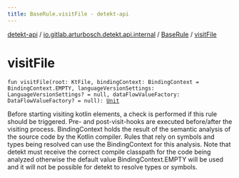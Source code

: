 ```yaml
---
title: BaseRule.visitFile - detekt-api
---
```


[detekt-api](../../index.html) / [io.gitlab.arturbosch.detekt.api.internal](../index.html) / [BaseRule](index.html) / [visitFile](./visit-file.html)

# visitFile

`fun visitFile(root: KtFile, bindingContext: BindingContext = BindingContext.EMPTY, languageVersionSettings: LanguageVersionSettings? = null, dataFlowValueFactory: DataFlowValueFactory? = null): `[`Unit`](https://kotlinlang.org/api/latest/jvm/stdlib/kotlin/-unit/index.html)

Before starting visiting kotlin elements, a check is performed if this rule should be triggered.
Pre- and post-visit-hooks are executed before/after the visiting process.
BindingContext holds the result of the semantic analysis of the source code by the Kotlin compiler. Rules that
rely on symbols and types being resolved can use the BindingContext for this analysis. Note that detekt must
receive the correct compile classpath for the code being analyzed otherwise the default value
BindingContext.EMPTY will be used and it will not be possible for detekt to resolve types or symbols.

